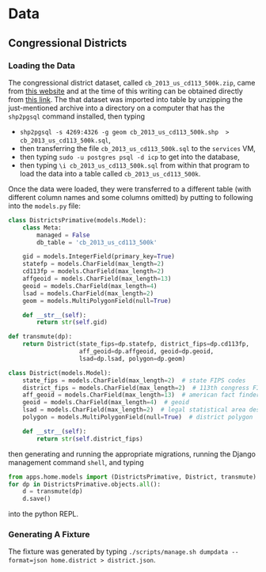 # Data

## Congressional Districts

### Loading the Data

The congressional district dataset, called `cb_2013_us_cd113_500k.zip`, came from [this website](https://www.census.gov/geo/maps-data/data/cbf/cbf_cds.html#cd113) and at the time of this writing can be obtained directly from [this link](http://www2.census.gov/geo/tiger/GENZ2013/cb_2013_us_cd113_500k.zip).
The that dataset was imported into table by unzipping the just-mentioned archive into a directory on a computer that has the `shp2pgsql` command installed, then typing
   * `shp2pgsql -s 4269:4326 -g geom cb_2013_us_cd113_500k.shp  > cb_2013_us_cd113_500k.sql`,
   * then transferring the file `cb_2013_us_cd113_500k.sql` to the `services` VM,
   * then typing `sudo -u postgres psql -d icp` to get into the database,
   * then typing `\i cb_2013_us_cd113_500k.sql` from within that program to load the data into a table called `cb_2013_us_cd113_500k`.

Once the data were loaded, they were transferred to a different table (with different column names and some columns omitted) by putting to following into the `models.py` file:

```Python
class DistrictsPrimative(models.Model):
    class Meta:
        managed = False
        db_table = 'cb_2013_us_cd113_500k'

    gid = models.IntegerField(primary_key=True)
    statefp = models.CharField(max_length=2)
    cd113fp = models.CharField(max_length=2)
    affgeoid = models.CharField(max_length=13)
    geoid = models.CharField(max_length=4)
    lsad = models.CharField(max_length=2)
    geom = models.MultiPolygonField(null=True)

    def __str__(self):
        return str(self.gid)

def transmute(dp):
    return District(state_fips=dp.statefp, district_fips=dp.cd113fp,
                    aff_geoid=dp.affgeoid, geoid=dp.geoid,
                    lsad=dp.lsad, polygon=dp.geom)

class District(models.Model):
    state_fips = models.CharField(max_length=2)  # state FIPS codes
    district_fips = models.CharField(max_length=2)  # 113th congress FIPS codes
    aff_geoid = models.CharField(max_length=13)  # american fact finder geoid
    geoid = models.CharField(max_length=4)  # geoid
    lsad = models.CharField(max_length=2)  # legal statistical area description
    polygon = models.MultiPolygonField(null=True)  # district polygon

    def __str__(self):
        return str(self.district_fips)
```

then generating and running the appropriate migrations, running the Django management command `shell`, and typing

```Python
from apps.home.models import (DistrictsPrimative, District, transmute)
for dp in DistrictsPrimative.objects.all():
    d = transmute(dp)
    d.save()
```

into the python REPL.

### Generating A Fixture

The fixture was generated by typing `./scripts/manage.sh dumpdata --format=json home.district > district.json`.
